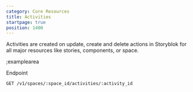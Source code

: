 ```yaml
---
category: Core Resources
title: Activities
startpage: true
position: 1400
---
```


Activities are created on update, create and delete actions in Storyblok for all major resources like stories, components, or space.

;examplearea

Endpoint

```bash
GET /v1/spaces/:space_id/activities/:activity_id
```


